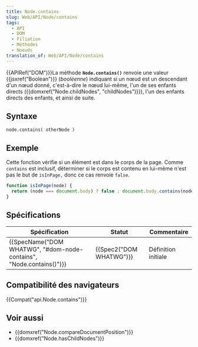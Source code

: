 ```yaml
---
title: Node.contains
slug: Web/API/Node/contains
tags:
  - API
  - DOM
  - Filiation
  - Méthodes
  - Noeuds
translation_of: Web/API/Node/contains
---
```

{{APIRef("DOM")}}La méthode **`Node.contains()`** renvoie une valeur {{jsxref("Boolean")}} (_booléenne_) indiquant si un nœud est un descendant d'un nœud donné, c'est-à-dire le nœud lui-même, l'un de ses enfants directs ({{domxref("Node.childNodes", "childNodes")}}), l'un des enfants directs des enfants, et ainsi de suite.

## Syntaxe

    node.contains( otherNode )

## Exemple

Cette fonction vérifie si un élément est dans le corps de la page. Comme `contains` est inclusif, déterminer si le corps est contenu en lui-même n'est pas le but de `isInPage,` donc ce cas renvoie `false`.

```js
function isInPage(node) {
  return (node === document.body) ? false : document.body.contains(node);
}
```

## Spécifications

| Spécification                                                                            | Statut                           | Commentaire         |
| ---------------------------------------------------------------------------------------- | -------------------------------- | ------------------- |
| {{SpecName("DOM WHATWG", "#dom-node-contains", "Node.contains()")}} | {{Spec2("DOM WHATWG")}} | Définition initiale |

## Compatibilité des navigateurs

{{Compat("api.Node.contains")}}

## Voir aussi

- {{domxref("Node.compareDocumentPosition")}}
- {{domxref("Node.hasChildNodes")}}

